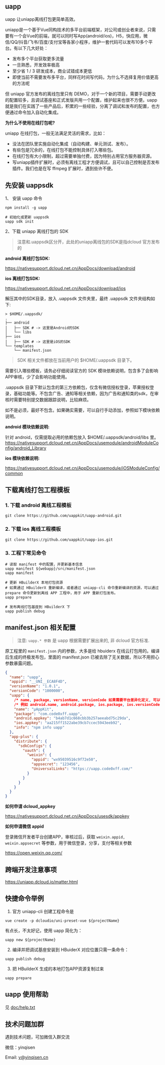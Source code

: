 ## uapp

uapp 让uniapp离线打包更简单高效。

uniapp是一个基于Vue同构技术的多平台前端框架，对公司或创业者来说，只需要有一个会Vue的前端，就可以同时写App(android/ios)，H5，快应用，微信/QQ/抖音/飞书/百度/支付宝等各家小程序，维护一套代码可以发布10多个平台。有以下几大好处：

* 发布多个平台获取更多流量
* 一旦熟悉，开发效率极高
* 至少省 1 / 3 研发成本，商业试错成本更低
* 即使当前不需要发布多平台，同样花时间写代码，为什么不选择复用价值更高的方法呢

但 uniapp 官方发布的离线包里只有 DEMO，对于一个新的项目，需要手动更改的配置较多，且调试基座和正式发版共用一个配置，维护起来也很不方便。uapp 就是我们在实践了一些产品后，积累的一些经验，分离了调试和发布的配置，也方便通过命令加入自动化集成。

**为什么不使用在线打包呢?**

uniapp 在线打包，一般无法满足灵活的需求，比如：

* 没法在团队里实施自动化集成（自动构建、单元测试、发布）。
* 有些包是冗余的，在线打包不能控制具体打入哪些包。
* 在线打包有大小限制，超过需要单独付费，因为特别占用官方服务器资源。
* 写uniapp插件扩展时，必须有离线工程才方便调试，且可以自己控制是否发布插件。我们也是在写 ffmpeg 扩展时，遇到些许不便。

## 先安装 uappsdk

1、 安装 uapp 命令

```
npm install -g uapp

# 初始化或更新 uappsdk
uapp sdk init
```

2、下载 uniapp 离线打包的 SDK

> 注意和.uappsdk区分开，此处的uniapp离线包的SDK是指dcloud 官方发布的

**android 离线打包SDK:**

<https://nativesupport.dcloud.net.cn/AppDocs/download/android>

**ios 离线打包SDK:**

<https://nativesupport.dcloud.net.cn/AppDocs/download/ios>

解压其中的SDK目录，放入 .uappsdk 文件夹里，最终 .uappsdk 文件夹结构如下:

```
> $HOME/.uappsdk/
.
├── android
│   ├── SDK # -> 这里是Android的SDK
│   └── libs
├── ios
│   ├── SDK # -> 这里是iOS的SDK
└── templates
    └── manifest.json
```

> SDK 相关文件都放在当前用户的 $HOME/.uappsdk 目录下。

需要引入哪些模板，请务必仔细阅读官方的 SDK 模块依赖说明，包含多了会影响APP审核，少了会影响功能使用。

.uappsdk 目录下默认包含的第三方依赖包，仅含有微信授权登录，苹果授权登录，基础功能等。不包含广告、通知等相关依赖，因为广告和通知类的sdk，在审核时需要特别提交数据跟踪说明，比较麻烦。

如不是必须，最好不包含。如果确实需要，可以自行手动添加，参照如下模块依赖说明。

**android 模块依赖说明:**

针对 android，仅需提取必用的依赖包放入 $HOME/.uappsdk/android/libs 里。
<https://nativesupport.dcloud.net.cn/AppDocs/usemodule/androidModuleConfig/android_Library>

**ios 模块依赖说明:**

<https://nativesupport.dcloud.net.cn/AppDocs/usemodule/iOSModuleConfig/common>

## 下载离线打包工程模板

### 1. 下载 android 离线工程模板

`git clone https://github.com/uappkit/uapp-android.git`

### 2. 下载 ios 离线工程模板

`git clone https://github.com/uappkit/uapp-ios.git`

### 3. 工程下常见命令

```
# 读取 manifest 中的配置，并更新基本信息
uapp manifest ${webapp}/src/manifest.json
uapp manifest

# 更新 HBuilderX 本地打包资源
# 如果通过 HBuilderX 重新编译，或者通过 uniapp-cli 命令重新编译的资源，可以通过 prepare 命令更新到离线 APP 工程中，用于 APP 重新打包发布。
uapp prepare

# 发布离线打包基座到 HBuilderX 下
uapp publish debug
```

## manifest.json 相关配置

> 注意: `uapp.* 参数` 是 uapp 根据需要扩展出来的, 非 dcloud 官方标准.

原工程里的 `manifest.json` 内的参数，大多是给 hbuiderx 在线云打包用的。编译后生成的终极发布包，里面的 manifest.json 已被去除了无关数据，所以不用担心参数暴露问题。

```.json
{
  "name": "uapp",
  "appid": "__UNI__ECA8F4D",
  "versionName": "1.0.1",
  "versionCode": "1000000",
  "uapp": {
    /* name, package, versionName, versionCode 如果需要平台差异化定义, 可以加前缀 android.xxx, ios.xxx */
    /* 例如 android.name, android.package, ios.package, ios.versionCode ... */
    "name": "μAppKit",
    "package": "com.code0xff.uapp",
    "android.appkey": "b4ab7d1c668cbb3b257aeeabd75c29da",
    "ios.appkey": "aa215ff1522abe39cb7ccec5943eeb92",
    "info": "npm info uapp"
  },
  "app-plus": {
    "distribute": {
      "sdkConfigs": {
        "oauth": {
          "weixin": {
            "appid": "wx95039516c9f72e50",
            "appsecret": "123456",
            "UniversalLinks": "https://uapp.code0xff.com/"
          }
        }
      }
    }
  }
}
```

**如何申请 dcloud_appkey**

<https://nativesupport.dcloud.net.cn/AppDocs/usesdk/appkey>

**如何申请微信 appid**

登录微信开发者平台创建APP，审核过后，获取 `weixin.appid, weixin.appsecret` 等参数，用于微信登录，分享，支付等相关参数

<https://open.weixin.qq.com/>

## 跨端开发注意事项

<https://uniapp.dcloud.io/matter.html>

## 快捷命令举例

1. 官方 uniapp-cli 创建工程命令是 

`vue create -p dcloudio/uni-preset-vue ${projectName}` 

有点长，不太好记，使用 uapp 简化为：

`uapp new ${projectName}`

2. 编译并把调试基座安装到 HBuiderX 对应位置只需一条命令：

`uapp publish debug`

3. 把 HBuilderX 生成的本地打包APP资源复制过来

`uapp prepare`

## uapp 使用帮助

见 [doc/help.txt](doc/help.txt)

## 技术问题加群

  遇到技术问题，可加微信入群交流

  微信：yinqisen

  Email: v@yinqisen.cn
